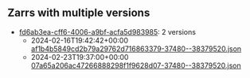 ## Zarrs with multiple versions

- [fd6ab3ea-cff6-4006-a9bf-acfa5d983985](zarr-manifests-v2-sorted/fd6/ab3/fd6ab3ea-cff6-4006-a9bf-acfa5d983985): 2 versions
    - 2024-02-16T19:42:42+00:00 [af1b4b5849cd2b79a29762d716863379-37480--38379520.json](https://datasets.datalad.org/dandi/zarr-manifests/zarr-manifests-v2-sorted/fd6/ab3/fd6ab3ea-cff6-4006-a9bf-acfa5d983985/af1b4b5849cd2b79a29762d716863379-37480--38379520.json)
    - 2024-02-23T19:37:00+00:00 [07a65a206ac47266888298f1f9628d07-37480--38379520.json](https://datasets.datalad.org/dandi/zarr-manifests/zarr-manifests-v2-sorted/fd6/ab3/fd6ab3ea-cff6-4006-a9bf-acfa5d983985/07a65a206ac47266888298f1f9628d07-37480--38379520.json)
